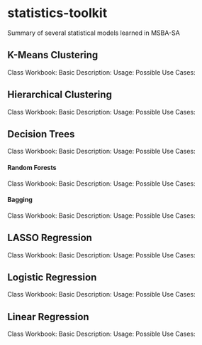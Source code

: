 # statistics-toolkit
Summary of several statistical models learned in MSBA-SA

## K-Means Clustering
Class Workbook:
Basic Description: 
Usage:
Possible Use Cases:

## Hierarchical Clustering
Class Workbook:
Basic Description: 
Usage:
Possible Use Cases:

## Decision Trees
Class Workbook:
Basic Description: 
Usage:
Possible Use Cases:

#### Random Forests
Class Workbook:
Basic Description: 
Usage:
Possible Use Cases:

#### Bagging
Class Workbook:
Basic Description: 
Usage:
Possible Use Cases:

## LASSO Regression
Class Workbook:
Basic Description: 
Usage:
Possible Use Cases:

## Logistic Regression
Class Workbook:
Basic Description: 
Usage:
Possible Use Cases:

## Linear Regression
Class Workbook:
Basic Description: 
Usage:
Possible Use Cases:









